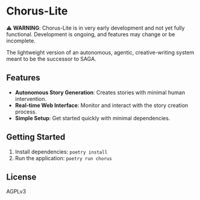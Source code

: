 # Chorus-Lite

⚠️ **WARNING**: Chorus-Lite is in very early development and not yet fully functional. Development is ongoing, and features may change or be incomplete.

The lightweight version of an autonomous, agentic, creative-writing system meant to be the successor to SAGA.

## Features
- **Autonomous Story Generation**: Creates stories with minimal human intervention.
- **Real-time Web Interface**: Monitor and interact with the story creation process.
- **Simple Setup**: Get started quickly with minimal dependencies.

## Getting Started
1. Install dependencies: `poetry install`
2. Run the application: `poetry run chorus`

## License
AGPLv3
